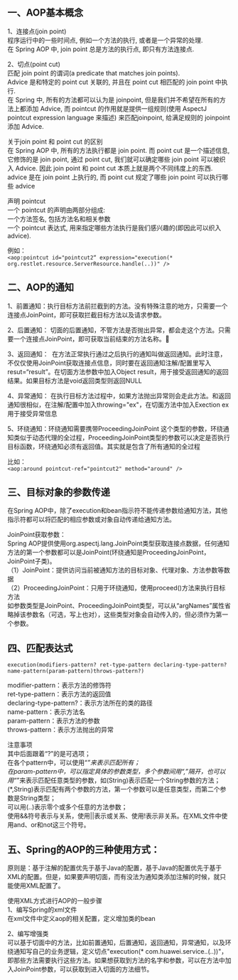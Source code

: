 ## 一、AOP基本概念

1、连接点(join point)  
程序运行中的一些时间点, 例如一个方法的执行, 或者是一个异常的处理.  
在 Spring AOP 中, join point 总是方法的执行点, 即只有方法连接点.

2、切点(point cut)  
匹配 join point 的谓词(a predicate that matches join points).  
Advice 是和特定的 point cut 关联的, 并且在 point cut 相匹配的 join point 中执行.   
在 Spring 中, 所有的方法都可以认为是 joinpoint, 但是我们并不希望在所有的方法上都添加 Advice, 而 pointcut 的作用就是提供一组规则(使用 AspectJ pointcut expression language 来描述) 来匹配joinpoint, 给满足规则的 joinpoint 添加 Advice.

关于join point 和 point cut 的区别  
在 Spring AOP 中, 所有的方法执行都是 join point. 而 point cut 是一个描述信息, 它修饰的是 join point, 通过 point cut, 我们就可以确定哪些 join point 可以被织入 Advice. 因此 join point 和 point cut 本质上就是两个不同纬度上的东西.  
advice 是在 join point 上执行的, 而 point cut 规定了哪些 join point 可以执行哪些 advice

声明 pointcut  
一个 pointcut 的声明由两部分组成:  
一个方法签名, 包括方法名和相关参数  
一个 pointcut 表达式, 用来指定哪些方法执行是我们感兴趣的(即因此可以织入 advice).

例如：  
`<aop:pointcut id="pointcut2“ expression="execution(* org.restlet.resource.ServerResource.handle(..))" />`

## 二、AOP的通知

1、前置通知：执行目标方法前拦截到的方法。没有特殊注意的地方，只需要一个连接点JoinPoint，即可获取拦截目标方法以及请求参数。

2、后置通知： 切面的后置通知，不管方法是否抛出异常，都会走这个方法。只需要一个连接点JoinPoint，即可获取当前结束的方法名称。

3、返回通知：  在方法正常执行通过之后执行的通知叫做返回通知。此时注意，不仅仅使用JoinPoint获取连接点信息，同时要在返回通知注解/配置里写入resut=“result”。在切面方法参数中加入Object result，用于接受返回通知的返回结果。如果目标方法是void返回类型则返回NULL

4、异常通知： 在执行目标方法过程中，如果方法抛出异常则会走此方法。和返回通知很相似，在注解/配置中加入throwing="ex"，在切面方法中加入Exection ex用于接受异常信息

5、环绕通知：环绕通知需要携带ProceedingJoinPoint 这个类型的参数，环绕通知类似于动态代理的全过程，ProceedingJoinPoint类型的参数可以决定是否执行目标函数，环绕通知必须有返回值。其实就是包含了所有通知的全过程

比如：  
`<aop:around pointcut-ref="pointcut2" method="around" />`

## 三、目标对象的参数传递

在Spring AOP中，除了execution和bean指示符不能传递参数给通知方法，其他指示符都可以将匹配的相应参数或对象自动传递给通知方法。

JoinPoint获取参数：  
Spring AOP提供使用org.aspectj.lang.JoinPoint类型获取连接点数据，任何通知方法的第一个参数都可以是JoinPoint(环绕通知是ProceedingJoinPoint，JoinPoint子类)。  
（1）JoinPoint：提供访问当前被通知方法的目标对象、代理对象、方法参数等数据  
（2）ProceedingJoinPoint：只用于环绕通知，使用proceed()方法来执行目标方法  
如参数类型是JoinPoint、ProceedingJoinPoint类型，可以从“argNames”属性省略掉该参数名（可选，写上也对），这些类型对象会自动传入的，但必须作为第一个参数。

## 四、匹配表达式

`execution(modifiers-pattern? ret-type-pattern declaring-type-pattern? name-pattern(param-pattern)throws-pattern?)`

modifier-pattern：表示方法的修饰符  
ret-type-pattern：表示方法的返回值  
declaring-type-pattern?：表示方法所在的类的路径  
name-pattern：表示方法名  
param-pattern：表示方法的参数  
throws-pattern：表示方法抛出的异常

注意事项  
其中后面跟着“?”的是可选项；  
在各个pattern中，可以使用“*”来表示匹配所有；  
在param-pattern中，可以指定具体的参数类型，多个参数间用“,”隔开，也可以用“*”来表示匹配任意类型的参数，如(String)表示匹配一个String参数的方法；(*,String)表示匹配有两个参数的方法，第一个参数可以是任意类型，而第二个参数是String类型；  
可以用(..)表示零个或多个任意的方法参数；  
使用&&符号表示与关系，使用||表示或关系、使用!表示非关系。在XML文件中使用and、or和not这三个符号。

## 五、Spring的AOP的三种使用方式：
原则是：基于注解的配置优先于基于Java的配置，基于Java的配置优先于基于XML的配置。但是，如果要声明切面，而有没法为通知类添加注解的时候，就只能使用XML配置了。

使用XML方式进行AOP的一般步骤  
1、编写Spring的xml文件  
在xml文件中定义aop的相关配置，定义增加类的bean

2、编写增强类  
可以基于切面中的方法，比如前置通知，后置通知，返回通知，异常通知，以及环绕通知写自己的业务逻辑，定义切点"execution(* com.huawei.service.*.*(..))"，即那些方法需要执行这些方法。如果想获取到方法的名字和参数，可以在方法中加入JoinPoint参数，可以获取到进入切面的方法细节。







